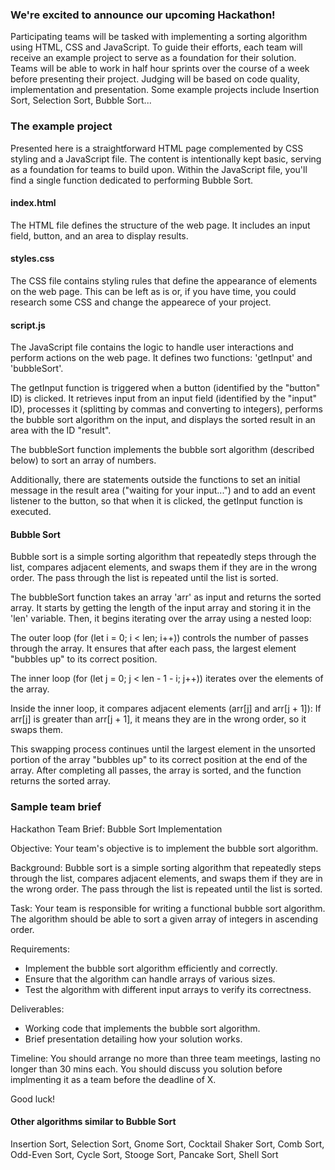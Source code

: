 ### We're excited to announce our upcoming Hackathon!

Participating teams will be tasked with implementing a sorting algorithm using HTML, CSS and JavaScript. To guide their efforts, each team will receive an example project to serve as a foundation for their solution. Teams will be able to work in half hour sprints over the course of a week before presenting their project. Judging will be based on code quality, implementation and presentation. Some example projects include Insertion Sort, Selection Sort, Bubble Sort...

### The example project

Presented here is a straightforward HTML page complemented by CSS styling and a JavaScript file. The content is intentionally kept basic, serving as a foundation for teams to build upon. Within the JavaScript file, you'll find a single function dedicated to performing Bubble Sort.

#### index.html

The HTML file defines the structure of the web page. It includes an input field, button, and an area to display results.

#### styles.css

The CSS file contains styling rules that define the appearance of elements on the web page. This can be left as is or, if you have time, you could research some CSS and change the appearece of your project.

#### script.js

The JavaScript file contains the logic to handle user interactions and perform actions on the web page. It defines two functions: 'getInput' and 'bubbleSort'.

The getInput function is triggered when a button (identified by the "button" ID) is clicked. It retrieves input from an input field (identified by the "input" ID), processes it (splitting by commas and converting to integers), performs the bubble sort algorithm on the input, and displays the sorted result in an area with the ID "result".

The bubbleSort function implements the bubble sort algorithm (described below) to sort an array of numbers.

Additionally, there are statements outside the functions to set an initial message in the result area ("waiting for your input...") and to add an event listener to the button, so that when it is clicked, the getInput function is executed.

#### Bubble Sort

Bubble sort is a simple sorting algorithm that repeatedly steps through the list, compares adjacent elements, and swaps them if they are in the wrong order. The pass through the list is repeated until the list is sorted.

The bubbleSort function takes an array 'arr' as input and returns the sorted array. It starts by getting the length of the input array and storing it in the 'len' variable. Then, it begins iterating over the array using a nested loop:

The outer loop (for (let i = 0; i < len; i++)) controls the number of passes through the array. It ensures that after each pass, the largest element "bubbles up" to its correct position.

The inner loop (for (let j = 0; j < len - 1 - i; j++)) iterates over the elements of the array.

Inside the inner loop, it compares adjacent elements (arr[j] and arr[j + 1]):
If arr[j] is greater than arr[j + 1], it means they are in the wrong order, so it swaps them.

This swapping process continues until the largest element in the unsorted portion of the array "bubbles up" to its correct position at the end of the array. After completing all passes, the array is sorted, and the function returns the sorted array.

### Sample team brief

Hackathon Team Brief: Bubble Sort Implementation

Objective:
Your team's objective is to implement the bubble sort algorithm. 

Background:
Bubble sort is a simple sorting algorithm that repeatedly steps through the list, compares adjacent elements, and swaps them if they are in the wrong order. The pass through the list is repeated until the list is sorted.

Task:
Your team is responsible for writing a functional bubble sort algorithm. The algorithm should be able to sort a given array of integers in ascending order.

Requirements:

* Implement the bubble sort algorithm efficiently and correctly.
* Ensure that the algorithm can handle arrays of various sizes.
* Test the algorithm with different input arrays to verify its correctness.

Deliverables:

* Working code that implements the bubble sort algorithm.
* Brief presentation detailing how your solution works.

Timeline:
You should arrange no more than three team meetings, lasting no longer than 30 mins each. You should discuss you solution before implmenting it as a team before the deadline of X.

Good luck!

#### Other algorithms similar to Bubble Sort

Insertion Sort, Selection Sort, Gnome Sort, Cocktail Shaker Sort, Comb Sort, Odd-Even Sort, Cycle Sort, Stooge Sort, Pancake Sort, Shell Sort